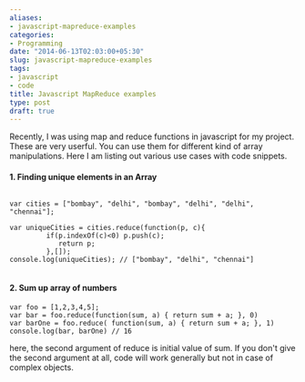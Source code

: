 ```yaml
---
aliases:
- javascript-mapreduce-examples
categories:
- Programming
date: "2014-06-13T02:03:00+05:30"
slug: javascript-mapreduce-examples
tags:
- javascript
- code
title: Javascript MapReduce examples
type: post
draft: true
---
```

Recently, I was using map and reduce functions in javascript for my project. These are very userful. You can use them for different kind of array manipulations. Here I am listing out various use cases with code snippets.


#### 1.  Finding unique elements in an Array

<pre><code class="javascript">
var cities = ["bombay", "delhi", "bombay", "delhi", "delhi", "chennai"];

var uniqueCities = cities.reduce(function(p, c){
         if(p.indexOf(c)<0) p.push(c);
            return p;
         },[]);
console.log(uniqueCities); // ["bombay", "delhi", "chennai"]

</code></pre>

#### 2. Sum up array of numbers


```
var foo = [1,2,3,4,5];
var bar = foo.reduce(function(sum, a) { return sum + a; }, 0)
var barOne = foo.reduce( function(sum, a) { return sum + a; }, 1)
console.log(bar, barOne) // 16
```

here, the second argument of reduce is initial value of sum. If you don't give the second argument at all, code will work generally but not in case of complex objects.
